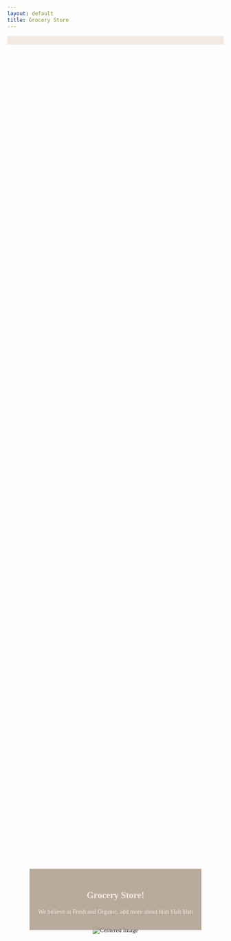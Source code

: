 ```yaml
---
layout: default
title: Grocery Store
---
```



<html lang="en">
<head>
    <meta charset="UTF-8">
    <meta name="viewport" content="width=device-width, initial-scale=1.0">
    <title>Grocery Store</title>
    <style>
        header {
    background-color: #f2e9e1;
    color: #fff;
    padding: 10px 0;
        }
        nav ul {
            list-style: none;
            padding: 30px;
            text-align: right;
        }
        nav ul li {
            display: inline;
            margin-right: 20px;
        }
        nav ul li a {
            text-decoration: none;
            color: #fff;
            font-weight: bold;
            font-family:
        }
        body {
            font-family: "Verdana";
        }
        .center-image {
            display: flex;
            justify-content: center;
            align-items: center;
            height: 100vh;
        }
        .center-image img {
            max-width: 80%;
            max-height: 80%;
        }
        h1 {
            text-align: center;
        }
        header {
            background-color: #f2e9e1;
            color: #fff;
            padding: 10px 0;
        }
        .row {
            display: flex;
            justify-content: space-around;
            margin-top: 20px;
        }
        .group {
            text-align: center;
            max-width: 30%;
            max-height: 30%;
        }
        .home-link {
            color: #ab9784;
        }
        .text-box {
            position: absolute;
            background-color: rgba(171,151,132,0.8);
            color: #f2e9e1;
            padding: 20px;
            text-align: center;
            top: 50%; 
            left: 50%; 
            transform: translate(-50%, 50%); 
        }
        .background {
            width: 200vw;
            height: 100vh;
            background: url('https://user-images.githubusercontent.com/115954616/275579364-e2731695-21fc-4dff-b4d1-d0ac01d9d549.jpeg') repeat-x;
            position: absolute;
            top: 0;
            left: 0;
            animation: scrollBackground 5s linear infinite;
        }
        @keyframes scrollBackground {
            from {
                transform: translateX(100%);
            }
            to {
                transform: translateX(-100%);
            }
        }
    </style>
</head>
<body>
    <header>
    </header>
    <div class="center-image">
        <img src="https://github.com/tarasehdave/frontend/assets/39902320/e911966c-fd54-4b0a-8e81-89d80f4d9b0e" alt="Centered Image">
    </div>
    <div class="text-box">
        <h2>Grocery Store!</h2>
        <p>We believe in Fresh and Organic. add more about blah blah blah</p>
    </div>
    <div class="row">
    <div class="row">
        <div class="group">
            <img src="https://github.com/tarasehdave/frontend/assets/39902320/d5f2df5a-833d-4357-bf75-f82fbba3b424" alt="Fruits Image">
            <h2 class="home-link">fruits</h2>
        </div>
        <div class="group">
            <img src="https://github.com/tarasehdave/frontend/assets/39902320/6a847f79-2411-4ca6-b828-eee3be8aaceb" alt="Vegetables Image">
            <h2 class="home-link">vegetables</h2>
        </div>
        <div class="group">
            <img src="https://github.com/tarasehdave/frontend/assets/39902320/8023b996-7101-4eab-8ad9-5677be088b65" alt="Bread Image">
            <h2 class="home-link">bread</h2>
        </div>
    </div>
</body>
</html>

<script type="module">

import GameObject from '{{site.baseurl}}/assets/js/GameObject.js';

class Background extends GameObject {
    constructor(canvas, image, gameSpeed, speedRatio, initialXPosition, initialSpeed, initialWidth) {
        super(canvas, image, gameSpeed, speedRatio);
        this.x = initialXPosition; // Set the initial horizontal position of the background
        this.speed = initialSpeed; // Set the initial speed of the background
        this.width = initialWidth || image.width; // Set the initial width of the background
    }

    update() {
        this.x = (this.x - this.speed) % this.width;
    }

    draw() {
        this.ctx.drawImage(this.image, this.x, this.y);
        this.ctx.drawImage(this.image, this.x + this.width, this.y);
    }
}

function initBackground(canvas, image, gameSpeed, speedRatio, initialXPosition, initialSpeed, initialWidth) {
    // Build game object
    var background = new Background(canvas, image, gameSpeed, speedRatio, initialXPosition, initialSpeed, initialWidth);

    // Prepare Window extents related to viewport
    const maxWidth = window.innerWidth;
    const maxHeight = window.innerHeight;

    // Setup background constant to adjust display size
    const ADJUST = 1.42; // visual layer adjust, use "1" for a perfect loop

    // Set Dimensions to match the image width
    const canvasWidth = maxWidth;
    const canvasHeight = canvasWidth / background.aspect_ratio; // height is oriented by width
    const canvasLeft = 0; // Start image from the left edge horizontally
    const canvasTop = (maxHeight - canvasHeight) / 2; // center image vertically

    // Set dimensions for the background canvas
    canvas.width = background.width / ADJUST;
    canvas.height = background.height / ADJUST;
    // Set Style properties for the background canvas
    canvas.style.width = `${canvasWidth}px`;
    canvas.style.height = `${canvasHeight}px`;
    canvas.style.position = 'absolute';
    canvas.style.left = `${canvasLeft}px`;
    canvas.style.top = `${canvasTop}px`;

    return background;
}

// Get canvas element
const canvas = document.getElementById('canvas');

// Actual Image URLS
const backgroundImageUrl = 'https://github.com/tarasehdave/frontend/assets/115954616/e2731695-21fc-4dff-b4d1-d0ac01d9d549';
const fruitsImageUrl = 'https://github.com/tarasehdave/frontend/assets/39902320/d5f2df5a-833d-4357-bf75-f82fbba3b424';
const vegetablesImageUrl = 'https://github.com/tarasehdave/frontend/assets/39902320/6a847f79-2411-4ca6-b828-eee3be8aaceb';
const breadImageUrl = 'https://github.com/tarasehdave/frontend/assets/39902320/8023b996-7101-4eab-8ad9-5677be088b65';

const backgroundImg = new Image();
backgroundImg.src = backgroundImageUrl;
backgroundImg.onload = () => {
    // Image loaded successfully
    const fruitsImg = new Image();
    fruitsImg.src = fruitsImageUrl;
    fruitsImg.onload = () => {
        // Fruits image loaded successfully
        const vegetablesImg = new Image();
        vegetablesImg.src = vegetablesImageUrl;
        vegetablesImg.onload = () => {
            // Vegetables image loaded successfully
            const breadImg = new Image();
            breadImg.src = breadImageUrl;
            breadImg.onload = () => {
                // Bread image loaded successfully
                const background = initBackground(canvas, backgroundImg, 2, 1, 0, 2, backgroundImg.width);
            }
        }
    }
}
</script>
